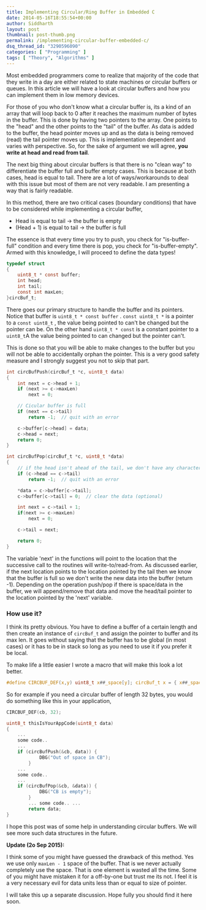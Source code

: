 ```yaml
---
title: Implementing Circular/Ring Buffer in Embedded C
date: 2014-05-16T18:55:54+00:00
author: Siddharth
layout: post
thumbnail: post-thumb.png
permalink: /implementing-circular-buffer-embedded-c/
dsq_thread_id: "3290596090"
categories: [ "Programming" ]
tags: [ "Theory", "Algorithms" ]
---
```


Most embedded programmers come to realize that majority of the code that they write in a day are either related to state machines or circular buffers or queues. In this article we will have a look at circular buffers and how you can implement them in low memory devices.

For those of you who don't know what a circular buffer is, its a kind of an array that will loop back to 0 after it reaches the maximum number of bytes in the buffer. This is done by having two pointers to the array. One points to the "head" and the other points to the "tail" of the buffer. As data is added to the buffer, the head pointer moves up and as the data is being removed (read) the tail pointer moves up. This is implementation dependent and varies with perspective. So, for the sake of argument we will agree, **you write at head and read from tail**.

The next big thing about circular buffers is that there is no "clean way" to differentiate the buffer full and buffer empty cases. This is because at both cases, head is equal to tail. There are a lot of ways/workarounds to deal with this issue but most of them are not very readable. I am presenting a way that is fairly readable.

In this method, there are two critical cases (boundary conditions) that have to be considered while implementing a circular buffer,

  * Head is equal to tail -> the buffer is empty
  * (Head + 1) is equal to tail -> the buffer is full

The essence is that every time you try to push, you check for "is-buffer-full" condition and every time there is pop, you check for "is-buffer-empty". Armed with this knowledge, I will proceed to define the data types!

``` c
typedef struct
{
	uint8_t * const buffer;
	int head;
	int tail;
	const int maxLen;
}circBuf_t;
```

There goes our primary structure to handle the buffer and its pointers. Notice that buffer is `uint8_t * const buffer` . `const uint8_t *` is a pointer to a `const uint8_t` , the value being pointed to can't be changed but the pointer can be. On the other hand `uint8_t * const` is a constant pointer to a `uint8_t`A the value being pointed to can changed but the pointer can't.

This is done so that you will be able to make changes to the buffer but you will not be able to accidentally orphan the pointer. This is a very good safety measure and I strongly suggest you not to skip that part.

``` c
int circBufPush(circBuf_t *c, uint8_t data)
{
	int next = c->head + 1;
	if (next >= c->maxLen)
		next = 0;

	// Cicular buffer is full
	if (next == c->tail)
		return -1;  // quit with an error

	c->buffer[c->head] = data;
	c->head = next;
	return 0;
}

int circBufPop(circBuf_t *c, uint8_t *data)
{
	// if the head isn't ahead of the tail, we don't have any characters
	if (c->head == c->tail)
		return -1;  // quit with an error

	*data = c->buffer[c->tail];
	c->buffer[c->tail] = 0;  // clear the data (optional)

	int next = c->tail + 1;
	if(next >= c->maxLen)
		next = 0;

	c->tail = next;

	return 0;
}
```

The variable 'next' in the functions will point to the location that the successive call to the routines will write-to/read-from. As discussed earlier, if the next location points to the location pointed by the tail then we know that the buffer is full so we don't write the new data into the buffer (return -1). Depending on the operation push/pop if there is space/data in the buffer, we will append/remove that data and move the head/tail pointer to the location pointed by the 'next' variable.

### How use it?

I think its pretty obvious. You have to define a buffer of a certain length and then create an instance of `circBuf_t` and assign the pointer to buffer and its max len. It goes without saying that the buffer has to be global (in most cases) or it has to be in stack so long as you need to use it if you prefer it be local.

To make life a little easier I wrote a macro that will make this look a lot better.

``` c
#define CIRCBUF_DEF(x,y) uint8_t x##_space[y]; circBuf_t x = { x##_space,0,0,y}
```

So for example if you need a circular buffer of length 32 bytes, you would do something like this in your application,

``` c
CIRCBUF_DEF(cb, 32);

uint8_t thisIsYourAppCode(uint8_t data)
{
	...
	some code..
	...
	if (circBufPush(&cb, data)) {
            DBG("Out of space in CB");
        }
	...
	some code..
	...
	if (circBufPop(&cb, &data)) {
            DBG("CB is empty");
        }
        ... some code.. ... 
        return data; 
}
```

I hope this post was of some help in understanding circular buffers. We will see more such data structures in the future.

**Update (2o Sep 2015):**

I think some of you might have guessed the drawback of this method. Yes we use only `maxLen - 1` space of the buffer. That is we never actually completely use the space. That is one element is wasted all the time. Some of you might have mistaken it for a off-by-one but trust me its not. I feel it is a very necessary evil for data units less than or equal to size of pointer.

I will take this up a separate discussion. Hope fully you should find it here soon.
